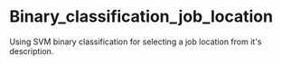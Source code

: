 # Binary_classification_job_location
Using SVM binary classification for selecting a job location from it's description.
